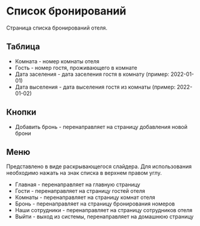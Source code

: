 # Список бронирований 
Страница списка бронирований отеля. 
## Таблица 

- Комната - номер комнаты отеля
- Гость - номер гостя, проживающего в комнате
- Дата заселения - дата заселения гостя в комнату (пример: 2022-01-01)
- Дата выселения - дата выселения гостя из комнаты (пример: 2022-01-02)

## Кнопки

- Добавить бронь - перенаправляет на страницу добавления новой брони
## Меню

Представлено в виде раскрывающегося слайдера. Для использования необходимо нажать на знак списка в верхнем правом углу.

- Главная - перенаправляет на главную страницу
- Гости - перенаправляет на страницу гостей отеля
- Комнаты - перенаправляет на страницу комнат отеля
- Бронь - перенаправляет на страницу бронирования номеров
- Наши сотрудники - перенаправляет на страницу сотрудников отеля
- Выйти - выход из системы, перенаправляет на домашнюю страницу

